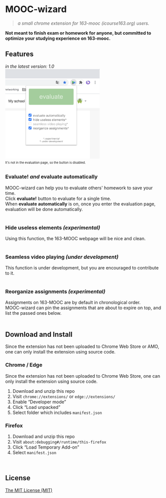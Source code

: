 # MOOC-wizard
>_a small chrome extension for 163-mooc (icourse163.org) users._

**Not meant to finish exam or homework for anyone, but committed to optimize your studying experience on 163-mooc.**

## Features
_in the latest version: 1.0_  
<img src="pictures/capture_interface_0.2.1.png" width="300" alt="The user interfaces of MOOC wizard on google chrome. A button and a few checkboxes are shown. "><br>
<sub><sup>It's not in the evaluation page, so the button is disabled. </sup></sub>
<br>

### Evaluate! _and_ evaluate automatically
MOOC-wizard can help you to evaluate others' homework to save your time.  
Click **evaluate!** button to evaluate for a single time.  
When **evaluate automatically** is on, once you enter the evaluation page, evaluation will be done automatically.  
<br>

### Hide useless elements _(experimental)_
Using this function, the 163-MOOC webpage will be nice and clean.  
<br>

### Seamless video playing _(under development)_
This function is under development, but you are encouraged to contribute to it.  
<br>

### Reorganize assignments _(experimental)_
Assignments on 163-MOOC are by default in chronological order.  
MOOC-wizard can pin the assignments that are about to expire on top, and list the passed ones below.  
<br>

## Download and Install
Since the extension has not been uploaded to Chrome Web Store or AMO, one can only install the extension using source code.  
### Chrome / Edge
Since the extension has not been uploaded to Chrome Web Store, one can only install the extension using source code.  
1. Download and unzip this repo  
2. Visit `chrome://extensions/` or `edge://extensions/`  
3. Enable “Developer mode”  
4. Click “Load unpacked”  
5. Select folder which includes `manifest.json`  
### Firefox
1. Download and unzip this repo  
2. Visit `about:debugging#/runtime/this-firefox`  
3. Click “Load Temporary Add-on”  
4. Select `manifest.json`  
<br>

## License
[The MIT License (MIT)](https://raw.githubusercontent.com/YS-Wong/MOOC-wizard/main/LICENSE)  
<br>
